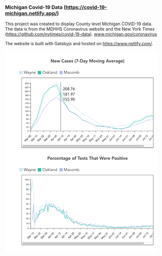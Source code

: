### Michigan Covid-19 Data (https://covid-19-michigan.netlify.app/)

This project was created to display County level Michigan COVID-19 data. The data is from the MDHHS Coronavirus website and the New York Times (https://github.com/nytimes/covid-19-data).
www.michigan.gov/coronavirus

The website is built with Gatsbyjs and hosted on https://www.netlify.com/.

![Screen Shot](https://github.com/damaneice/covid-19/blob/main/Compare%20Mockup.png?raw=true)

